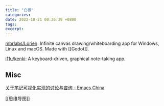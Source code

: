 ```yaml
---
title: "白板"
categories: 
date: 2022-10-21 00:36:39 +0800
tags: 
excerpt: 
---
```



[mbrlabs/Lorien](https://github.com/mbrlabs/Lorien): Infinite canvas drawing/whiteboarding app for Windows, Linux and macOS. Made with [[Godot]].

[i11u/kenki](https://github.com/i11u/kenki): A keyboard-driven, graphical note-taking app.


## Misc

[关于笔记可视化实现的讨论与咨询 - Emacs China](https://emacs-china.org/t/topic/19517)

[[思维导图]]

